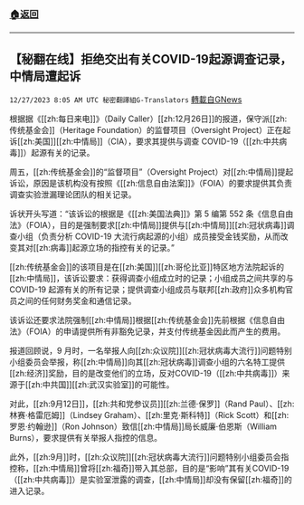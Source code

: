 ###  [:house:返回](README.md)
---


## 【秘翻在线】拒绝交出有关COVID-19起源调查记录，中情局遭起诉
`12/27/2023 8:05 AM UTC 秘密翻譯組G-Translators` [轉載自GNews](https://gnews.org/articles/2155999)

根据据《[[zh:每日来电]]》（Daily Caller）[[zh:12月26日]]的报道，保守派[[zh:传统基金会]]（Heritage Foundation）的监督项目（Oversight Project）正在起诉[[zh:美国]][[zh:中情局]]（CIA），要求其提供与调查 COVID-19（[[zh:中共病毒]]）起源有关的记录。

周五，[[zh:传统基金会]]的“监督项目”（Oversight Project）对[[zh:中情局]]提起诉讼，原因是该机构没有按照《[[zh:信息自由法案]]》（FOIA）的要求提供其负责调查实验泄漏理论团队的相关记录。

诉状开头写道：“该诉讼的根据是《[[zh:美国法典]]》第 5 编第 552 条《信息自由法》（FOIA），目的是强制要求[[zh:中情局]]提供与[[zh:中情局]][[zh:冠状病毒]]调查小组（负责分析 COVID-19 大流行病起源的小组）成员接受金钱奖励，从而改变其对[[zh:病毒]]起源立场的指控有关的记录。”

[[zh:传统基金会]]的该项目是在[[zh:美国]][[zh:哥伦比亚]]特区地方法院起诉的[[zh:中情局]]，该诉讼要求：获得调查小组成立时的记录；小组成员之间共享的与COVID-19 起源有关的所有记录；提供调查小组成员与联邦[[zh:政府]]众多机构官员之间的任何财务奖金和通信记录。

该诉讼还要求法院强制[[zh:中情局]]根据[[zh:传统基金会]]先前根据《信息自由法》（FOIA）的申请提供所有非豁免记录，并支付传统基金因此而产生的费用。

报道回顾说，9 月时，一名举报人向[[zh:众议院]][[zh:冠状病毒大流行]]问题特别小组委员会举报，称[[zh:中情局]]向其[[zh:冠状病毒]]调查小组的六名特工提供[[zh:经济]]奖励，目的是改变他们的立场，反对COVID-19（[[zh:中共病毒]]）来源于[[zh:中共国]][[zh:武汉实验室]]的可能性。

对此，[[zh:9月12日]]，[[zh:共和党参议员]][[zh:兰德·保罗]]（Rand Paul）、[[zh:林赛·格雷厄姆]]（Lindsey Graham）、[[zh:里克·斯科特]]（Rick Scott）和[[zh:罗恩·约翰逊]]（Ron Johnson）致信[[zh:中情局]]局长威廉·伯恩斯（William Burns），要求提供有关举报人指控的信息。

此外，[[zh:9月]]时，[[zh:众议院]][[zh:冠状病毒大流行]]问题特别小组委员会指控称，[[zh:中情局]]曾将[[zh:福奇]]带入其总部，目的是“影响”其有关COVID-19（[[zh:中共病毒]]）是实验室泄露的调查，[[zh:中情局]]却没有保留[[zh:福奇]]的进入记录。
